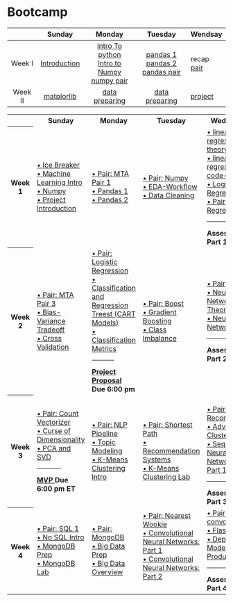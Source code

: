 # Bootcamp

|   	|  Sunday 	|  Monday 	|  Tuesday 	|  Wendsay 	|
|:-:	|:-:	|:-:	|:-:	|---	|
|  Week I 	|  [Introduction](https://github.com/alkhonain/Bootcamp/blob/main/Materials/DS%20Life%20Cycle.pdf) 	|   [Intro To python]()<br> [Intro to Numpy](https://github.com/alkhonain/Bootcamp/blob/main/Materials/intro_to_numpy.ipynb) <br> [numpy pair](https://github.com/alkhonain/Bootcamp/blob/main/Pairs/Numpy/numpy-pair.ipynb)	|   [pandas 1](https://github.com/alkhonain/Bootcamp/blob/main/Materials/pandas_intro_1.ipynb)<br>[pandas 2](https://github.com/alkhonain/Bootcamp/blob/main/Materials/pandas_intro_2.ipynb)<br>[pandas pair]()	|  recap <br> [pair]() 	|
|  Week II 	|  [matplorlib](https://github.com/alkhonain/Bootcamp/blob/main/Materials/intro-to-matplotlib.ipynb) 	|   [data preparing](https://github.com/alkhonain/Bootcamp/blob/main/Materials/Data%20Preparing.pdf)	|  [data preparing](https://github.com/alkhonain/Bootcamp/blob/main/Materials/Data%20Preparing.pdf)	|  [project]() 	|



<table width="100%">
 <tr>
  <th>
  </th>
  <th>
   Sunday
  </th>
  <th>
   Monday
  </th>
  <th>
   Tuesday
  </th>
  <th>
   Wednesday
  </th>
  <th>
   Thursday
  </th>
  </tr>
 
 <tr>
  <th>
   Week 1
  </th>
  <td width="20%">
   <a href="/curriculum/icebreaker">
    • Ice Breaker
   </a>
   <br/>
   <a href="curriculum/machine-learning-intro">
    • Machine Learning Intro
   </a>
   <br/>
   <a href="/curriculum/numpy">
    • Numpy
   </a>
   <br/>
   <a href="/curriculum/project-introduction">
    • Project Introduction
   </a>
   <br/>
  </td>
  <td width="20%">
   <a href="/pairs/mta-pair-1">
    • Pair: MTA Pair 1
   </a>
   <br/>
   <a href="/curriculum/pandas-1">
    • Pandas 1
   </a>
   <br/>
   <a href="/curriculum/pandas-2">
    • Pandas 2
   </a>
  </td>
  <td width="20%">
   <a href="pairs/numpy-pair">
    • Pair: Numpy
   </a>
   <br/> 
      <a href="curriculum/eda-workflow">
    • EDA-Workflow
   </a>
   <br/>
   <a href="curriculum/data-cleaning">
    • Data Cleaning
   </a>
   <br/>

  </td>
  <td width="20%">
    <a href="/curriculum/linear-regression-theory-intro">
    • linear-regression-theory-intro
   </a>
    <a href="/curriculum/linear-regression-theory-intro">
   </a>
   <br/>
            <a href="/curriculum/linear-regression-code-intro">
    • linear-regression-code-intro
   </a>

   <br/>
      <a href="/curriculum/logistic-regression">
    • Logistic Regression
   </a>

   <br/>
      <a href="pairs/regression_practice">
    • Pair: Linear Regression
   </a>
      <br/>


   <hr align="left" width="50%"/>
   <b> Assessment Part 1</b>
  </td>
  <td width="20%">
  <a href="pairs/mta-pair-2">
    • Pair: MTA Pair 2
   </a>
   <br/>
   <a href="curriculum/knn-classification-intro">
    • KNN Classification
   </a>
   <br/>
    <a href="/curriculum/matplotlib">
    • Matplotlib
   </a>
   <br/>
   <a href="/curriculum/seaborn">
    • Seaborn
   </a>
   <br/>
  </td>
 </tr>
 <tr>
  <th>
   Week 2
  </th>
  <td width="20%">

  <a href="pairs/mta-pair-3">
    • Pair: MTA Pair 3
   </a>
   <br/>
   </a>
   <a href="curriculum/bias-variance">
    • Bias-Variance Tradeoff
   </a>
   <br/>
   <a href="curriculum/cross-validation">
    • Cross Validation
   </a>
   <br/>

  </td>
  <td width="20%">
   <a href="pairs/logistic">
    • Pair: Logistic Regression
   </a>
   <br/>
<a href="/curriculum/classification-and-regression-trees">
    • Classification and Regression Treest (CART Models)
   </a>
   <br/>
   <a href="/curriculum/classification-metrics">
    • Classification Metrics
   </a>
   <hr align="left" width="50%"/>
   <b> <a href="https://github.com/thisismetis/NBM_Metis_Fundamentals/tree/master/project_deliverable_templates/project_proposal.md"> Project Proposal </a> Due 6:00 pm </b>

  </td>
  <td width="20%">
   <a href="pairs/boost">
    • Pair: Boost
   </a>
   <br/>
   <a href="/curriculum/gradient-boosted-trees">
    • Gradient Boosting
   </a>
   <br/>
   <a href="curriculum/class-imbalance">
    • Class Imbalance
   </a>
  </td>
  <td width="20%">
   <a href="pairs/models">
    • Pair: Models
   </a>
   <br/>
   <a href="curriculum/neural-net-theory-intro">
    • Neural Network Theory
   </a>
   <br/>
   <a href="curriculum/neural-net-code-intro">
    • Neural Network Code
   </a>
   <br/>
   <hr align="left" width="50%"/>
   <b> Assessment Part 2</b>
   <br/>
  </td>
  <td width="20%">
   <a href="curriculum/nlp-overview">
    • NLP Overview
   </a>
   <br/>
         <a href="curriculum/bayes-theorem">
    • Bayes Theorem
   </a>
   <br/>
  </td>
</tr>

<tr>
  <th>
   Week 3
  </th>
  <td width="20%">
   <a href="/pairs/count_vectorizer">
    • Pair: Count Vectorizer
   </a>
   <br/>
   <a href="/curriculum/curse-of-dimensionality">
    • Curse of Dimensionality
   </a>
   <br/>
   <a href="/curriculum/svd-pca">
    • PCA and SVD
   </a>
   <hr align="left" width="50%"/>
    <b> <a href="https://github.com/thisismetis/NBM_Metis_Fundamentals/tree/master/project_deliverable_templates/mvp.md"> MVP </a> Due 6:00 pm  ET</b>
  </td>
  <td width="20%">
   <a href="pairs/nlp_pipeline">
    • Pair: NLP Pipeline
   </a>
   <br/>
   <a href="/curriculum/topic-modeling">
    • Topic Modeling
   </a>
   <br/>
   <a href="/curriculum/clustering-kmeans-intro">
    • K-Means Clustering Intro
   </a>
   <br/>
 </td>
  <td width="20%">
   <a href="pairs/shortest_path">
    • Pair: Shortest Path
   </a>
   <br/>
   <a href="/curriculum/recommendation-systems">
    • Recommendation Systems
   </a>
   <br/>
   <a href="/curriculum/clustering-kmeans-lab">
    • K-Means Clustering Lab
   </a>
   <br/>
  </td>
  <td width="20%">
   <br/>
   <a href="pairs/recommender">
    • Pair: Recommender
   </a>
   <br/>
   <a href="/curriculum/clustering-advanced">
    • Advanced Clustering
   </a>
   <br/>
   <a href="/curriculum/deep-learning-sequences">
    • Sequence Neural Networks: Part 1
   </a>
   <br/>

   <hr align="left" width="50%"/>
   <b> Assessment Part 3</b>
  </td>
  <td width="20%">
    <a href="pairs/kmeans">
    • Pair: K-Means
   </a>
   <br/>
   </a>
   <a href="/curriculum/sql-1">
    • SQL 1
   </a>
   <br/>
   <a href="/curriculum/sql-2">
    • SQL 2
   </a>
   <br/>
  </td>
 </tr>
 <tr>
  <th>
   Week 4
  </th>
  <td width="20%">
   <a href="/pairs/sql-pair-1">
    • Pair: SQL 1
   </a>
   <br/>
   <a href="/curriculum/nosql-intro">
    • No SQL Intro
   </a>
   <br/>
    <a href="/curriculum/mongodb-prep">
    • MongoDB Prep
   </a>
   <br/>
    <a href="/curriculum/mongodb-lab">
    • MongoDB Lab
   </a>
   <br/>
 </td>
  <td width="20%">
   <a href="pairs/mongodb">
    • Pair: MongoDB
   </a>
   <br/>
   <a href="curriculum/big-data-prep">
    • Big Data Prep
   </a>
   <br/>
   <a href="curriculum/big-data-overview">
    • Big Data Overview
   </a>
   <br/>

  </td>
  <td width="20%">

   <a href="pairs/knn">
    • Pair: Nearest Wookie
   </a>
   <br/>

   <a href="/curriculum/deep-learning-convolutions">
    • Convolutional Neural Networks: Part 1
   </a>
   <br/>
   <a href="/curriculum/deep-learning-convolutions">
    • Convolutional Neural Networks: Part 2
   </a>
   <br/>
   <br/>
  </td>
  <td width="20%">

   <a href="pairs/convolutions">
    • Pair: Intro to convolutions
   </a>
   <br/>
   <a href="/curriculum/flask-web-apps">
    • Flask
   </a>
   <br/>
   <a href="/curriculum/deploying-models-production">
    • Deploying Models to Production
   </a>
   <br/>
   <hr align="left" width="50%"/>
   <b> Assessment Part 4</b>
  </td>
  <td width="20%">
   <b> <a href="https://github.com/thisismetis/NBM_Metis_Fundamentals/tree/master/project_deliverable_templates/final_deliverable.md"> Slides, Writeup, Code </a> Due 11:00 am, Presentation Day</b>
   <br/>
  </td> 
 </tr>
</table>
<br>
 
</details>
